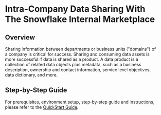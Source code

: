 # Intra-Company Data Sharing With The Snowflake Internal Marketplace



## Overview 

Sharing information between departments or business units ("domains") of a company is critical for success. Sharing and consuming data assets is more successful if data is shared as a product. A data product is a collection of related data objects plus metadata, such as a business description, ownership and contact information, service level objectives, data dictionary, and more.

## Step-by-Step Guide

For prerequisites, environment setup, step-by-step guide and instructions, please refer to the [QuickStart Guide](https://quickstarts.snowflake.com/guide/internal_marketplace_intra_org_sharing/index.html?index=..%2F..index#0). 
